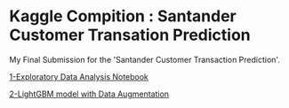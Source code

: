 # Kaggle Compition : Santander Customer Transation Prediction
My Final Submission for the 'Santander Customer Transaction Prediction'. 

[1-Exploratory Data Analysis Notebook](/EDA_Santander_Customer_Transation_Prediction_Wajdi_V011.ipynb)


[2-LightGBM model with Data Augmentation](Wajdi_Santander_Customer_Transation_Prediction_Code_V09.ipynb)
